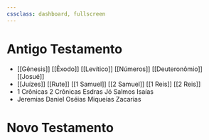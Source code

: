 ```yaml
---
cssclass: dashboard, fullscreen
---
```


# Antigo Testamento
- 
	[[Gênesis]]
	[[Êxodo]]
	[[Levítico]]
	[[Números]]
	[[Deuteronômio]]
	[[Josué]]
- 
	[[Juízes]]
	[[Rute]]
	[[1 Samuel]]
	[[2 Samuel]]
	[[1 Reis]]
	[[2 Reis]]
- 
	1 Crônicas
	2 Crônicas
	Esdras
	Jó
	Salmos
	Isaías
- 
	Jeremias
	Daniel 
	Oséias
	Miqueias
	Zacarias

# Novo Testamento